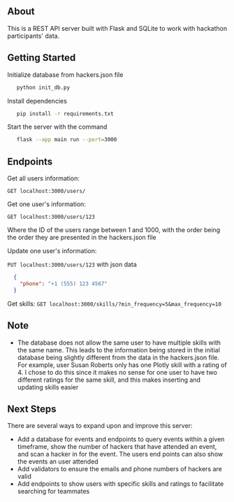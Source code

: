 ## About

This is a REST API server built with Flask and SQLite to work with hackathon participants' data.

## Getting Started

Initialize database from hackers.json file
```sh
   python init_db.py
```

Install dependencies
```sh
   pip install -r requirements.txt
```

Start the server with the command
```sh
   flask --app main run --port=3000
```
## Endpoints

Get all users information:

`GET localhost:3000/users/`

Get one user's information:

`GET localhost:3000/users/123`

Where the ID of the users range between 1 and 1000, with the order being the order they are presented in the hackers.json file

Update one user's information:

`PUT localhost:3000/users/123`
with json data
```json
  {
    "phone": "+1 (555) 123 4567"
  }
```

Get skills:
`GET localhost:3000/skills/?min_frequency=5&max_frequency=10`

## Note
- The database does not allow the same user to have multiple skills with the same name. This leads to the information being stored in the initial database being slightly different from the data in the hackers.json file. For example, user Susan Roberts only has one Plotly skill with a rating of 4. I chose to do this since it makes no sense for one user to have two different ratings for the same skill, and this makes inserting and updating skills easier

## Next Steps
There are several ways to expand upon and improve this server:
- Add a database for events and endpoints to query events within a given timeframe, show the number of hackers that have attended an event, and scan a hacker in for the event. The users end points can also show the events an user attended
- Add validators to ensure the emails and phone numbers of hackers are valid
- Add endpoints to show users with specific skills and ratings to facilitate searching for teammates